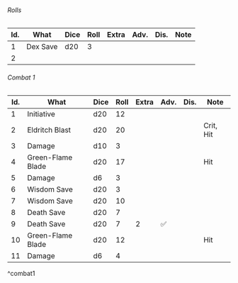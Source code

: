 

###### Rolls
| Id. | What     | Dice | Roll | Extra | Adv. | Dis. | Note |
| --- | -------- | ---- | ---- | ----- | ---- | ---- | ---- |
| 1   | Dex Save | d20  | 3    |       |      |      |      |
| 2   |          |      |      |       |      |      |      |
 

###### Combat 1
| Id. | What              | Dice | Roll | Extra | Adv. | Dis. | Note      |
| --- | ----------------- | ---- | ---- | ----- | ---- | ---- | --------- |
| 1   | Initiative        | d20  | 12   |       |      |      |           |
| 2   | Eldritch Blast    | d20  | 20   |       |      |      | Crit, Hit |
| 3   | Damage            | d10  | 3    |       |      |      |           |
| 4   | Green-Flame Blade | d20  | 17   |       |      |      | Hit       |
| 5   | Damage            | d6   | 3    |       |      |      |           |
| 6   | Wisdom Save       | d20  | 3    |       |      |      |           |
| 7   | Wisdom Save       | d20  | 10   |       |      |      |           |
| 8   | Death Save        | d20  | 7    |       |      |      |           |
| 9   | Death Save        | d20  | 7    | 2     | ✅   |      |           |
| 10  | Green-Flame Blade | d20  | 12   |       |      |      | Hit       |
| 11  | Damage            | d6   | 4    |       |      |      |           |
^combat1